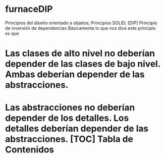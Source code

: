 # furnaceDIP
Principios del diseño orientado a objetos; Principios SOLID; [DIP] Principio de inversión de dependencias  Básicamente lo que nos dice este principio es que  

# Las clases de alto nivel no deberían depender de las clases de bajo nivel. Ambas deberían depender de las abstracciones. 
# Las abstracciones no deberían depender de los detalles. Los detalles deberían depender de las abstracciones.  [TOC] Tabla de Contenidos

